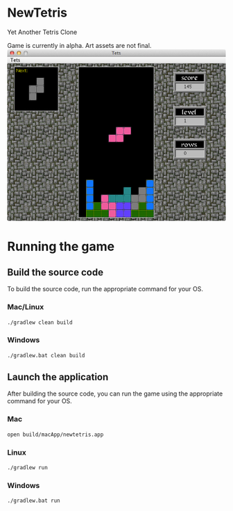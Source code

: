 # NewTetris
Yet Another Tetris Clone
  
Game is currently in alpha.  Art assets are not final.  
![Screenshot](screenshot.png "Screenshot")

# Running the game

## Build the source code
To build the source code, run the appropriate command for your OS.

### Mac/Linux

```bash
./gradlew clean build
```

### Windows

```bash
./gradlew.bat clean build
```

## Launch the application
After building the source code, you can run the game using the appropriate command for your OS.

### Mac

```bash
open build/macApp/newtetris.app
```

### Linux

```bash
./gradlew run
```

### Windows

```bash
./gradlew.bat run
```

